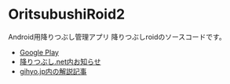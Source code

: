 # OritsubushiRoid2
Android用降りつぶし管理アプリ 降りつぶしroidのソースコードです。

* [Google Play](https://play.google.com/store/apps/details?id=com.wsf_lp.oritsubushi)
* [降りつぶし.net内お知らせ](http://oritsubushi.net/index.php?topic=AndroidApp)
* [gihyo.jp内の解説記事](http://gihyo.jp/dev/serial/01/oritsubushi/0006)
